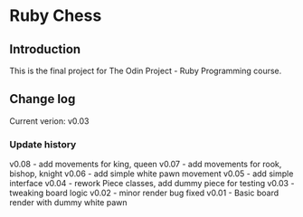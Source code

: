 # Ruby Chess

## Introduction

This is the final project for The Odin Project - Ruby Programming course.

## Change log

Current verion: v0.03

### Update history

v0.08 - add movements for king, queen
v0.07 - add movements for rook, bishop, knight
v0.06 - add simple white pawn movement
v0.05 - add simple interface
v0.04 - rework Piece classes, add dummy piece for testing
v0.03 - tweaking board logic
v0.02 - minor render bug fixed
v0.01 - Basic board render with dummy white pawn 